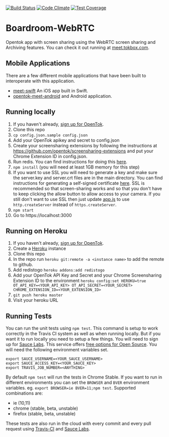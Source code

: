 [![Build Status](https://travis-ci.org/aullman/opentok-meet.svg?branch=master)](https://travis-ci.org/aullman/opentok-meet)
[![Code Climate](https://codeclimate.com/github/aullman/opentok-meet/badges/gpa.svg)](https://codeclimate.com/github/aullman/opentok-meet)
[![Test Coverage](https://codeclimate.com/github/aullman/opentok-meet/badges/coverage.svg)](https://codeclimate.com/github/aullman/opentok-meet)

Boardroom-WebRTC 
===============

Opentok app with screen sharing using the WebRTC screen sharing and Archiving features. You can check it out running at [meet.tokbox.com](https://meet.tokbox.com).

## Mobile Applications

There are a few different mobile applications that have been built to interoperate with this application. 

* [meet-swift](https://github.com/robjperez/meet-swift) An iOS app built in Swift.
* [opentok-meet-android](https://github.com/opentok/opentok-meet-android) and Android application.

## Running locally

1. If you haven't already, [sign up for OpenTok](https://tokbox.com/signup).
1. Clone this repo
2. `cp config.json.sample config.json`
3. Add your OpenTok apikey and secret to config.json
4. Create your screensharing extensions by following the instructions at https://github.com/opentok/screensharing-extensions and put your Chrome Extension ID in config.json.
4. Run redis. You can find instructions for doing this [here](https://redis.io/topics/quickstart).
5. `npm install` (you will need at least 1GB memory for this step)
6. If you want to use SSL you will need to generate a key and make sure the server.key and server.crt files are in the main directory. You can find instructions for generating a self-signed certificate [here](https://devcenter.heroku.com/articles/ssl-certificate-self). SSL is recommended so that screen-sharing works and so that you don't have to keep clicking the allow button to allow access to your camera. If you still don't want to use SSL then just update [app.js](app.js) to use `http.createServer` instead of `https.createServer`.
7. `npm start`
8. Go to https://localhost:3000

## Running on Heroku

1. If you haven't already, [sign up for OpenTok](https://tokbox.com/signup).
1. Create a [Heroku](heroku.com) instance
2. Clone this repo
3. In the repo run `heroku git:remote -a <instance name>` to add the remote to github.
4. Add redistogo `heroku addons:add redistogo`
5. Add your OpenTok API Key and Secret and your Chrome Screensharing Extension ID to the environment `heroku config:set HEROKU=true OT_API_KEY=<YOUR_API_KEY> OT_API_SECRET=<YOUR_SECRET> CHROME_EXTENSION_ID=<YOUR_EXTENSION_ID>`
6. `git push heroku master`
7. Visit your heroku URL

## Running Tests

You can run the unit tests using `npm test`. This command is setup to work correctly in the Travis CI system as well as when running locally. But if you want it to run locally you need to setup a few things. You will need to sign up for [Sauce Labs](https://saucelabs.com/). This service offers [free options for Open Source](https://saucelabs.com/open-source). You will need the following environment variables set.

```
export SAUCE_USERNAME=<YOUR_SAUCE_USERNAME>
export SAUCE_ACCESS_KEY=<YOUR_SAUCE_KEY>
export TRAVIS_JOB_NUMBER=<ANYTHING>
```

By default `npm test` will run the tests in Chrome Stable. If you want to run in different environments you can set the `BROWSER` and `BVER` environment variables. eg. `export BROWSER=ie BVER=11;npm test`. Supported combinations are:

* ie (10,11)
* chrome (stable, beta, unstable)
* firefox (stable, beta, unstable)

These tests are also run in the cloud with every commit and every pull request using [Travis-CI](travis-ci.org) and [Sauce Labs](https://saucelabs.com/).
